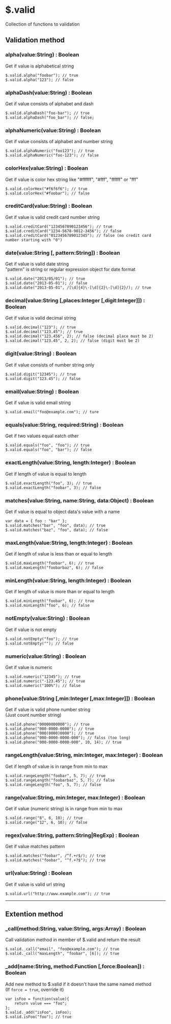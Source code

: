 
# $.valid

Collection of functions to validation

## Validation method

### alpha(value:String) : Boolean

Get if value is alphabetical string

```
$.valid.alpha("foobar"); // true
$.valid.alpha("123"); // false
```

### alphaDash(value:String) : Boolean

Get if value consists of alphabet and dash

```
$.valid.alphaDash("foo-bar"); // true
$.valid.alphaDash("foo_bar"); // false;
```

### alphaNumeric(value:String) : Boolean

Get if value consists of alphabet and number string

```
$.valid.alphaNumeric("foo123"); // true
$.valid.alphaNumeric("foo-123"); // false
```

### colorHex(value:String) : Boolean

Get if value is color hex string like "#ffffff", "#fff", "ffffff" or "fff"

```
$.valid.colorHex("#f6f6f6"); // true
$.valid.colorHex("#foobar"); // false
```

### creditCard(value:String) : Boolean

Get if value is valid credit card number string

```
$.valid.creditCard("1234567890123456"); // true
$.valid.creditCard("1234-5678-9012-3456"); // false
$.valid.creditCard("0123456789012345"); // false (no credit card number starting with "0")
```

### date(value:String [, pattern:String]) : Boolean

Get if value is valid date string  
"pattern" is string or regular expression object for date format

```
$.valid.date("2013/05/01"); // true
$.valid.date("2013-05-01"); // false
$.valid.date("2013-05-01", /[\d]{4}\-[\d]{2}\-[\d]{2}/); // true
```

### decimal(value:String [,places:Integer [,digit:Integer]]) : Boolean

Get if value is valid decimal string

```
$.valid.decimal("123"); // true
$.valid.decimal("123.45"); // true
$.valid.decimal("123.456", 2); // false (decimal place must be 2)
$.valid.decimal("123.45", 2, 2); // false (digit must be 2)
```

### digit(value:String) : Boolean

Get if value consists of number string only

```
$.valid.digit("12345"); // true
$.valid.digit("123.45"); // false
```

### email(value:String) : Boolean

Get if value is valid email string

```
$.valid.email("foo@example.com"); // ture
```

### equals(value:String, required:String) : Boolean

Get if two values equal eatch other

```
$.valid.equals("foo", "foo"); // true
$.valid.equals("foo", "bar"); // false
```

### exactLength(value:String, length:Integer) : Boolean

Get if length of value is equal to length

```
$.valid.exactLength("foo", 3); // true
$.valid.exactLength("foobar", 3); // false
```

### matches(value:String, name:String, data:Object) : Boolean

Get if value is equal to object data's value with a name

```
var data = { foo : "bar" };
$.valid.matches("bar", "foo", data); // true
$.valid.matches("baz", "foo", data); // false
```

### maxLength(value:String, length:Integer) : Boolean

Get if length of value is less than or equal to length

```
$.valid.maxLength("foobar", 6); // true
$.valid.maxLength("foobarbaz", 6); // false
```

### minLength(value:String, length:Integer) : Boolean

Get if length of value is more than or equal to length

```
$.valid.minLength("foobar", 6); // true
$.valid.minLength("foo", 6); // false

```

### notEmpty(value:String) : Boolean

Get if value is not empty

```
$.valid.notEmpty("foo"); // true
$.valid.notEmpty(""); // false
```

### numeric(value:String) : Boolean

Get if value is numeric

```
$.valid.numeric("12345"); // true
$.valid.numeric("-123.45"); // true
$.valid.numeric("100%"); // false
```

### phone(value:String [,min:Integer [,max:Integer]]) : Boolean

Get if value is valid phone number string  
(Just count number string)

```
$.valid.phone("00000000000"); // true
$.valid.phone("000-0000-0000"); // true
$.valid.phone("000(0000)0000"); // true
$.valid.phone("000-0000-0000-000"); // falss (too long)
$.valid.phone("000-0000-0000-000", 10, 14); // true
```

### rangeLength(value:String, min:Integer, max:Integer) : Boolean

Get if length of value is in range from min to max

```
$.valid.rangeLength("foobar", 5, 7); // true
$.valid.rangeLength("foobarbaz", 5, 7); // false
$.valid.rangeLength("foo", 5, 7); // false
```

### range(value:String, min:Integer, max:Integer) : Boolean

Get if value (numeric string) is in range from min to max

```
$.valid.range("8", 6, 10); // true
$.valid.range("12", 6, 10); // false
```

### regex(value:String, pattern:String|RegExp) : Boolean

Get if value matches pattern

```
$.valid.matches("foobar", /^f.+r$/); // true
$.valid.matches("foobar", "^f.+?$"); // true
```

### url(value:String) : Boolean

Get if value is valid url string

```
$.valid.url("http://www.example.com"); // true
```


-----

## Extention method

### _call(method:String, value:String, args:Array) : Boolean

Call validation method in member of $.valid and return the result

```
$.valid._call("email", "foo@example.com"); // true
$.valid._call("maxLength", "foobar", [6]); // true
```

### _add(name:String, method:Function [,force:Boolean]) : Boolean

Add new method to $.valid if it doesn't have the same named method  
(If `force = true`, override it)

```
var isFoo = function(value){
	return value === "foo";
};
$.valid._add("isFoo", isFoo);
$.valid.isFoo("foo"); // true
```








